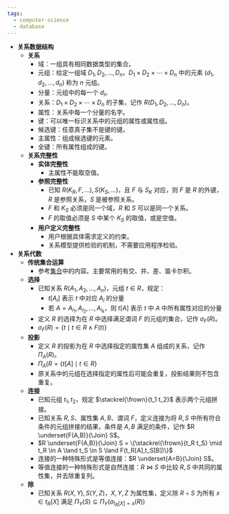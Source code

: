 ```yaml
---
tags:
  - computer-science
  - database
---
```

- **关系数据结构**
	- **关系**
		- 域：一组具有相同数据类型的集合。
		- 元组：给定一组域 $D_1,D_2,\dots,D_n$，$D_1\times D_2\times \cdots\times D_n$ 中的元素 $(d_1,d_2,\dots,d_n)$ 称为 $n$ 元组。
		- 分量：元组中的每一个 $d_i$。
		- 关系：$D_1\times D_2\times \cdots\times D_n$ 的子集，记作 $R(D_1,D_2,\dots,D_n)$。
		- 属性：关系中每一个分量的名字。
		- 键：可以唯一标识关系中的元组的属性或属性组。
		- 候选键：任意真子集不是键的键。
		- 主属性：组成候选键的元素。
		- 全键：所有属性组成的键。
	- **关系完整性**
		- **实体完整性**
			- 主属性不能取空值。
		- **参照完整性**
			- 已知 $R(K_R,F,\dots),S(K_S,\dots)$，且 $F$ 与 $S_K$ 对应，则 $F$ 是 $R$ 的外键，$R$ 是参照关系，$S$ 是被参照关系。
			- $F$ 和 $K_S$ 必须是同一个域，$R$ 和 $S$ 可以是同一个关系。
			- $F$ 的取值必须是 $S$ 中某个 $K_S$ 的取值，或是空值。
		- **用户定义完整性**
			- 用户根据具体需求定义的约束。
			- 关系模型提供检验的机制，不需要应用程序检验。
- **关系代数**
	- **传统集合运算**
		- 参考[集合](/pages/mathematics/discrete-mathematics/set.md#g6tiqk)中的内容。主要常用的有交、并、差、笛卡尔积。
	- **选择**
		- 已知关系 $R(A_1,A_2,\dots,A_n)$，元组 $t\in R$，规定：
			- $t[A_i]$ 表示 $t$ 中对应 $A_i$ 的分量
			- 若 $A={A_{i_1},A_{i_2},\dots,A_{i_k}}$，则 $t[A]$ 表示 $t$ 中 $A$ 中所有属性对应的分量
		- 定义 $R$ 的选择为在 $R$ 中选择满足谓词 $F$ 的元组的集合，记作 $\sigma_F(R)$。
		- $\sigma_F(R) = \{t \mid t \in R \land F(t)\}$
	- **投影**
		- 定义 $R$ 的投影为在 $R$ 中选择指定的属性集 $A$ 组成的关系，记作 $\Pi_A(R)$。
		- $\Pi_A(R = \{t[A] \mid t \in R\}$
		- 原关系中的元组在选择指定的属性后可能会重复，投影结果则不包含重复。
	- **连接**
		- 已知元组 $t_1,t_2$，规定 $\stackrel{\frown}{t_1 t_2}$ 表示两个元组拼接。
		- 已知关系 $R,S$、属性集 $A,B$、谓词 $F$，定义连接为将 $R,S$ 中所有符合条件的元组拼接的结果，条件是 $A,B$ 满足的条件，记作 $R \underset{F(A,B)}{\Join} S$。
		- $R \underset{F(A,B)}{\Join} S = \{\stackrel{\frown}{t_R t_S} \mid t_R \in A \land t_S \in S \land F(t_R[A],t_S[B])\}$
		- 连接的一种特殊形式是等值连接：$R \underset{A=B}{\Join} S$。
		- 等值连接的一种特殊形式是自然连接：$R \Join S$ 中比较 $R,S$ 中共同的属性集，并去除重复列。
	- **除**
		- 已知关系 $R(X,Y),S(Y,Z)$，$X,Y,Z$ 为属性集，定义除 $R\div S$ 为所有 $x \in t_R[X]$ 满足 $\Pi_Y(S) \subseteq \Pi_Y(\sigma_{t_R[X] = x}(R))$
